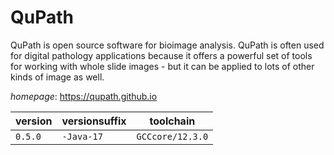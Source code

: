 # QuPath

QuPath is open source software for bioimage analysis. QuPath is often used for digital pathology applications because it offers  a powerful set of tools for working with whole slide images - but it can  be applied to lots of other kinds of image as well.

*homepage*: <https://qupath.github.io>

version | versionsuffix | toolchain
--------|---------------|----------
``0.5.0`` | ``-Java-17`` | ``GCCcore/12.3.0``
